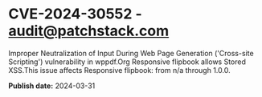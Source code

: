 # CVE-2024-30552 - audit@patchstack.com

Improper Neutralization of Input During Web Page Generation ('Cross-site Scripting') vulnerability in wppdf.Org Responsive flipbook allows Stored XSS.This issue affects Responsive flipbook: from n/a through 1.0.0.



**Publish date:** 2024-03-31
